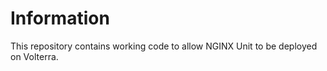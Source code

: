 # Information

This repository contains working code to allow NGINX Unit to be deployed on Volterra.

